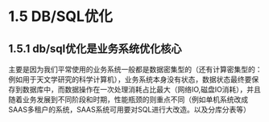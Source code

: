 # 1.5 DB/SQL优化

## 1.5.1 db/sql优化是业务系统优化核心

   主要是因为我们平常使用的业务系统一般都是数据密集型的（还有计算密集型的：例如用于天文学研究的科学计算机），业务系统本身没有状态，数据状态最终要保存到数据库中，而数据操作在一次处理消耗占比最大（网络IO,磁盘IO消耗），并且随着业务发展到不同阶段和时期，性能瓶颈的则重点不同（例如单机系统改成SAAS多租户的系统，SAAS系统可用要对SQL进行大改造。以及分库分表等）

## 



